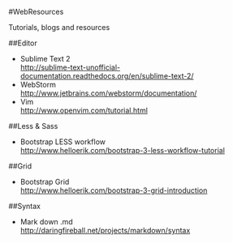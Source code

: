 #WebResources

Tutorials, blogs and resources

##Editor
* Sublime Text 2
<br  >http://sublime-text-unofficial-documentation.readthedocs.org/en/sublime-text-2/
* WebStorm
<br  >http://www.jetbrains.com/webstorm/documentation/
* Vim
<br >http://www.openvim.com/tutorial.html

##Less & Sass
*  Bootstrap LESS workflow
<br  >http://www.helloerik.com/bootstrap-3-less-workflow-tutorial

##Grid
*  Bootstrap Grid
<br  >http://www.helloerik.com/bootstrap-3-grid-introduction

##Syntax
*  Mark down .md
<br  >http://daringfireball.net/projects/markdown/syntax


